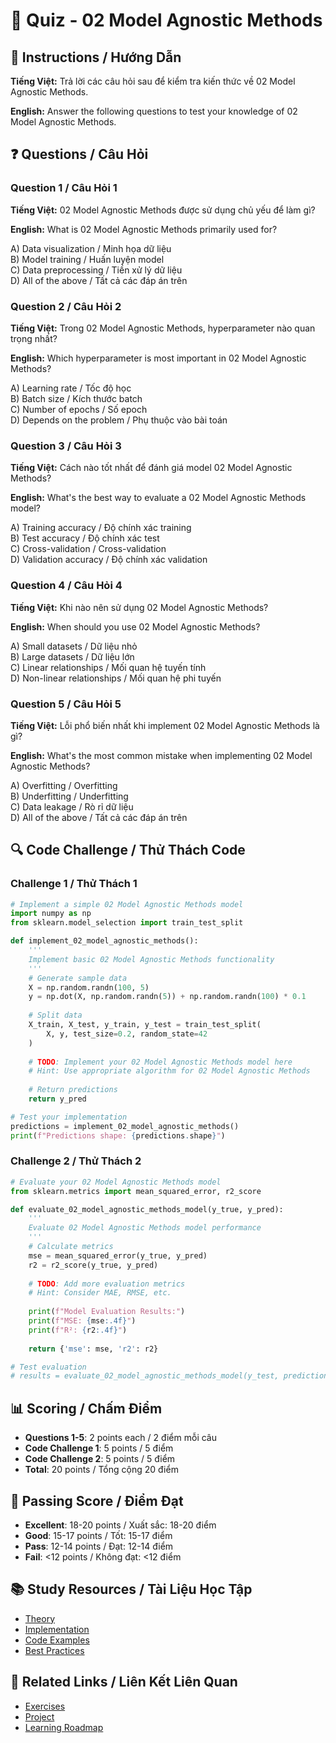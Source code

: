 # 🧠 Quiz - 02 Model Agnostic Methods

## 📝 Instructions / Hướng Dẫn

**Tiếng Việt:** Trả lời các câu hỏi sau để kiểm tra kiến thức về 02 Model Agnostic Methods.

**English:** Answer the following questions to test your knowledge of 02 Model Agnostic Methods.

## ❓ Questions / Câu Hỏi

### Question 1 / Câu Hỏi 1
**Tiếng Việt:** 02 Model Agnostic Methods được sử dụng chủ yếu để làm gì?

**English:** What is 02 Model Agnostic Methods primarily used for?

A) Data visualization / Minh họa dữ liệu  
B) Model training / Huấn luyện model  
C) Data preprocessing / Tiền xử lý dữ liệu  
D) All of the above / Tất cả các đáp án trên

### Question 2 / Câu Hỏi 2
**Tiếng Việt:** Trong 02 Model Agnostic Methods, hyperparameter nào quan trọng nhất?

**English:** Which hyperparameter is most important in 02 Model Agnostic Methods?

A) Learning rate / Tốc độ học  
B) Batch size / Kích thước batch  
C) Number of epochs / Số epoch  
D) Depends on the problem / Phụ thuộc vào bài toán

### Question 3 / Câu Hỏi 3
**Tiếng Việt:** Cách nào tốt nhất để đánh giá model 02 Model Agnostic Methods?

**English:** What's the best way to evaluate a 02 Model Agnostic Methods model?

A) Training accuracy / Độ chính xác training  
B) Test accuracy / Độ chính xác test  
C) Cross-validation / Cross-validation  
D) Validation accuracy / Độ chính xác validation

### Question 4 / Câu Hỏi 4
**Tiếng Việt:** Khi nào nên sử dụng 02 Model Agnostic Methods?

**English:** When should you use 02 Model Agnostic Methods?

A) Small datasets / Dữ liệu nhỏ  
B) Large datasets / Dữ liệu lớn  
C) Linear relationships / Mối quan hệ tuyến tính  
D) Non-linear relationships / Mối quan hệ phi tuyến

### Question 5 / Câu Hỏi 5
**Tiếng Việt:** Lỗi phổ biến nhất khi implement 02 Model Agnostic Methods là gì?

**English:** What's the most common mistake when implementing 02 Model Agnostic Methods?

A) Overfitting / Overfitting  
B) Underfitting / Underfitting  
C) Data leakage / Rò rỉ dữ liệu  
D) All of the above / Tất cả các đáp án trên

## 🔍 Code Challenge / Thử Thách Code

### Challenge 1 / Thử Thách 1
```python
# Implement a simple 02 Model Agnostic Methods model
import numpy as np
from sklearn.model_selection import train_test_split

def implement_02_model_agnostic_methods():
    '''
    Implement basic 02 Model Agnostic Methods functionality
    '''
    # Generate sample data
    X = np.random.randn(100, 5)
    y = np.dot(X, np.random.randn(5)) + np.random.randn(100) * 0.1
    
    # Split data
    X_train, X_test, y_train, y_test = train_test_split(
        X, y, test_size=0.2, random_state=42
    )
    
    # TODO: Implement your 02 Model Agnostic Methods model here
    # Hint: Use appropriate algorithm for 02 Model Agnostic Methods
    
    # Return predictions
    return y_pred

# Test your implementation
predictions = implement_02_model_agnostic_methods()
print(f"Predictions shape: {predictions.shape}")
```

### Challenge 2 / Thử Thách 2
```python
# Evaluate your 02 Model Agnostic Methods model
from sklearn.metrics import mean_squared_error, r2_score

def evaluate_02_model_agnostic_methods_model(y_true, y_pred):
    '''
    Evaluate 02 Model Agnostic Methods model performance
    '''
    # Calculate metrics
    mse = mean_squared_error(y_true, y_pred)
    r2 = r2_score(y_true, y_pred)
    
    # TODO: Add more evaluation metrics
    # Hint: Consider MAE, RMSE, etc.
    
    print(f"Model Evaluation Results:")
    print(f"MSE: {mse:.4f}")
    print(f"R²: {r2:.4f}")
    
    return {'mse': mse, 'r2': r2}

# Test evaluation
# results = evaluate_02_model_agnostic_methods_model(y_test, predictions)
```

## 📊 Scoring / Chấm Điểm

- **Questions 1-5**: 2 points each / 2 điểm mỗi câu
- **Code Challenge 1**: 5 points / 5 điểm
- **Code Challenge 2**: 5 points / 5 điểm
- **Total**: 20 points / Tổng cộng 20 điểm

## 🎯 Passing Score / Điểm Đạt

- **Excellent**: 18-20 points / Xuất sắc: 18-20 điểm
- **Good**: 15-17 points / Tốt: 15-17 điểm  
- **Pass**: 12-14 points / Đạt: 12-14 điểm
- **Fail**: <12 points / Không đạt: <12 điểm

## 📚 Study Resources / Tài Liệu Học Tập

- [Theory](./THEORY_02_model_agnostic_methods.md)
- [Implementation](./IMPLEMENTATION_02_model_agnostic_methods.md)
- [Code Examples](./CODE_EXAMPLES_02_model_agnostic_methods.md)
- [Best Practices](./BEST_PRACTICES_02_model_agnostic_methods.md)

## 🔗 Related Links / Liên Kết Liên Quan

- [Exercises](./EXERCISES_02_model_agnostic_methods.md)
- [Project](./PROJECT_02_model_agnostic_methods.md)
- [Learning Roadmap](./LEARNING_ROADMAP_02_model_agnostic_methods.md)
